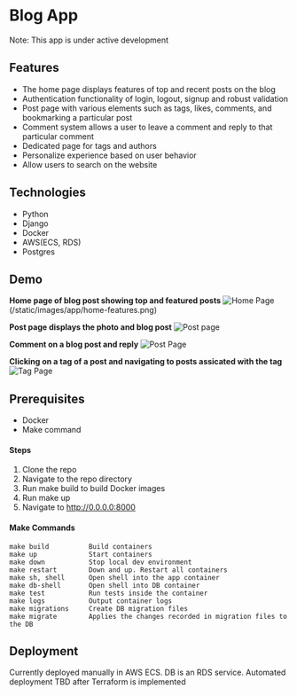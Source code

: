 # Blog App

Note: This app is under active development

## Features
- The home page displays features of top and recent posts on the blog
- Authentication functionality of login, logout, signup and robust validation
- Post page with various elements such as tags, likes, comments, and bookmarking a particular post
- Comment system allows a user to leave a comment and reply to that particular comment
- Dedicated page for tags and authors
- Personalize experience based on user behavior
- Allow users to search on the website

## Technologies
- Python
- Django
- Docker
- AWS(ECS, RDS)
- Postgres

## Demo
**Home page of blog post showing top and featured posts**
![Home Page](/static/app/images/home.png)
(/static/images/app/home-features.png)

**Post page displays the photo and blog post**
![Post page](/static/app/images/blog-post.png)

**Comment on a blog post and reply**
![Post Page](/static/app/images/comment.png)

**Clicking on a tag of a post and navigating to posts assicated with the tag**
![Tag Page](/static/app/images/tags.png)

## Prerequisites
- Docker
- Make command

#### Steps
1. Clone the repo
2. Navigate to the repo directory
3. Run make build to build Docker images
4. Run make up
5. Navigate to http://0.0.0.0:8000

#### Make Commands
```shell
make build          Build containers
make up             Start containers
make down           Stop local dev environment
make restart        Down and up. Restart all containers
make sh, shell      Open shell into the app container
make db-shell       Open shell into DB container
make test           Run tests inside the container
make logs           Output container logs
make migrations     Create DB migration files
make migrate        Applies the changes recorded in migration files to the DB
```

## Deployment
Currently deployed manually in AWS ECS. DB is an RDS service.
Automated deployment TBD after Terraform is implemented

